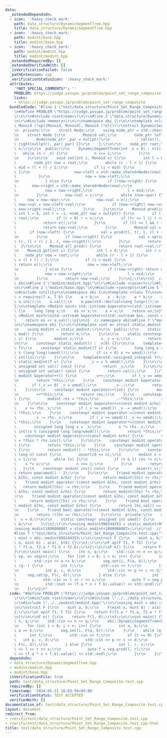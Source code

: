 ```yaml
---
data:
  _extendedDependsOn:
  - icon: ':heavy_check_mark:'
    path: data_structure/DynamicSegmentTree.hpp
    title: data_structure/DynamicSegmentTree.hpp
  - icon: ':heavy_check_mark:'
    path: modint/base.hpp
    title: modint/base.hpp
  - icon: ':heavy_check_mark:'
    path: modint/modint.hpp
    title: modint/modint.hpp
  _extendedRequiredBy: []
  _extendedVerifiedWith: []
  _isVerificationFailed: false
  _pathExtension: cpp
  _verificationStatusIcon: ':heavy_check_mark:'
  attributes:
    '*NOT_SPECIAL_COMMENTS*': ''
    PROBLEM: https://judge.yosupo.jp/problem/point_set_range_composite
    links:
    - https://judge.yosupo.jp/problem/point_set_range_composite
  bundledCode: "#line 1 \"test/data_structure/Point_Set_Range_Composite.test.cpp\"\
    \n#define PROBLEM \"https://judge.yosupo.jp/problem/point_set_range_composite\"\
    \r\n\r\n#include <iostream>\r\n\r\n#line 2 \"data_structure/DynamicSegmentTree.hpp\"\
    \n\r\n#include <memory>\r\n\r\nnamespace ebi {\r\n\r\ntemplate <class Monoid,\
    \ Monoid (*op)(Monoid, Monoid), Monoid (*e)()>\r\nstruct DynamicSegmentTree {\r\
    \n  private:\r\n    struct Node;\r\n    using node_ptr = std::shared_ptr<Node>;\r\
    \n    struct Node {\r\n        Monoid val;\r\n        node_ptr left, right, par;\r\
    \n        Node(node_ptr _par = nullptr)\r\n            : val(e()), left(nullptr),\
    \ right(nullptr), par(_par) {}\r\n    };\r\n\r\n    node_ptr root;\r\n    int\
    \ n;\r\n\r\n  public:\r\n    DynamicSegmentTree(int _n = 0) : n(1) {\r\n     \
    \   while (n < _n) {\r\n            n <<= 1;\r\n        }\r\n        root = std::make_shared<Node>();\r\
    \n    }\r\n\r\n    void set(int i, Monoid x) {\r\n        int l = 0, r = n;\r\n\
    \        node_ptr now = root;\r\n        while (r - l > 1) {\r\n            int\
    \ mid = (l + r) / 2;\r\n            if (i < mid) {\r\n                if (!now->left)\
    \ {\r\n                    now->left = std::make_shared<Node>(now);\r\n      \
    \          }\r\n                now = now->left;\r\n                r = mid;\r\
    \n            } else {\r\n                if (!now->right) {\r\n             \
    \       now->right = std::make_shared<Node>(now);\r\n                }\r\n   \
    \             now = now->right;\r\n                l = mid;\r\n            }\r\
    \n        }\r\n        now->val = x;\r\n        while (now->par) {\r\n       \
    \     now = now->par;\r\n            now->val = e();\r\n            if (now->left)\
    \ now->val = now->left->val;\r\n            if (now->right) now->val = op(now->val,\
    \ now->right->val);\r\n        }\r\n    }\r\n\r\n    Monoid prod(int tl, int tr,\
    \ int l = 0, int r = -1, node_ptr now = nullptr) {\r\n        if (!now) now =\
    \ root;\r\n        if (r < 0) r = n;\r\n        if (tr <= l || r <= tl) {\r\n\
    \            return e();\r\n        }\r\n        if (tl <= l && r <= tr) {\r\n\
    \            return now->val;\r\n        }\r\n        Monoid val = e();\r\n  \
    \      if (now->left) {\r\n            val = prod(tl, tr, l, (l + r) / 2, now->left);\r\
    \n        }\r\n        if (now->right) {\r\n            val = op(val, prod(tl,\
    \ tr, (l + r) / 2, r, now->right));\r\n        }\r\n        return val;\r\n  \
    \  }\r\n\r\n    Monoid all_prod() {\r\n        return root->val;\r\n    }\r\n\r\
    \n    Monoid get(int i) {\r\n        int l = 0;\r\n        int r = n;\r\n    \
    \    node_ptr now = root;\r\n        while (r - l > 1) {\r\n            int mid\
    \ = (l + r) / 2;\r\n            if (i < mid) {\r\n                if (!now->left)\
    \ return e();\r\n                now = now->left;\r\n                r = mid;\r\
    \n            } else {\r\n                if (!now->right) return e();\r\n   \
    \             now = now->right;\r\n                l = mid;\r\n            }\r\
    \n        }\r\n        return now->val;\r\n    }\r\n};\r\n\r\n}  // namespace\
    \ ebi\n#line 2 \"modint/modint.hpp\"\n\r\n#include <cassert>\r\n#line 5 \"modint/modint.hpp\"\
    \n\r\n#line 2 \"modint/base.hpp\"\n\n#include <concepts>\n#line 5 \"modint/base.hpp\"\
    \n#include <utility>\n\nnamespace ebi {\n\ntemplate <class T>\nconcept Modint\
    \ = requires(T a, T b) {\n    a + b;\n    a - b;\n    a * b;\n    a / b;\n   \
    \ a.inv();\n    a.val();\n    a.pow(std::declval<long long>());\n    T::mod();\n\
    };\n\ntemplate <Modint mint> std::istream &operator>>(std::istream &os, mint &a)\
    \ {\n    long long x;\n    os >> x;\n    a = x;\n    return os;\n}\n\ntemplate\
    \ <Modint mint>\nstd::ostream &operator<<(std::ostream &os, const mint &a) {\n\
    \    return os << a.val();\n}\n\n}  // namespace ebi\n#line 7 \"modint/modint.hpp\"\
    \n\r\nnamespace ebi {\r\n\r\ntemplate <int m> struct static_modint {\r\n  private:\r\
    \n    using modint = static_modint;\r\n\r\n  public:\r\n    static constexpr int\
    \ mod() {\r\n        return m;\r\n    }\r\n\r\n    static constexpr modint raw(int\
    \ v) {\r\n        modint x;\r\n        x._v = v;\r\n        return x;\r\n    }\r\
    \n\r\n    constexpr static_modint() : _v(0) {}\r\n\r\n    template<std::signed_integral\
    \ T>\r\n    constexpr static_modint(T v) {\r\n        long long x = (long long)(v\
    \ % (long long)(umod()));\r\n        if (x < 0) x += umod();\r\n        _v = (unsigned\
    \ int)(x);\r\n    }\r\n\r\n    template<std::unsigned_integral T>\r\n    constexpr\
    \ static_modint(T v) {\r\n        _v = v % umod();\r\n    }\r\n\r\n    constexpr\
    \ unsigned int val() const {\r\n        return _v;\r\n    }\r\n\r\n    constexpr\
    \ unsigned int value() const {\r\n        return val();\r\n    }\r\n\r\n    constexpr\
    \ modint &operator++() {\r\n        _v++;\r\n        if (_v == umod()) _v = 0;\r\
    \n        return *this;\r\n    }\r\n    constexpr modint &operator--() {\r\n \
    \       if (_v == 0) _v = umod();\r\n        _v--;\r\n        return *this;\r\n\
    \    }\r\n\r\n    constexpr modint operator++(int) {\r\n        modint res = *this;\r\
    \n        ++*this;\r\n        return res;\r\n    }\r\n    constexpr modint operator--(int)\
    \ {\r\n        modint res = *this;\r\n        --*this;\r\n        return res;\r\
    \n    }\r\n\r\n    constexpr modint &operator+=(const modint &rhs) {\r\n     \
    \   _v += rhs._v;\r\n        if (_v >= umod()) _v -= umod();\r\n        return\
    \ *this;\r\n    }\r\n    constexpr modint &operator-=(const modint &rhs) {\r\n\
    \        _v -= rhs._v;\r\n        if (_v >= umod()) _v += umod();\r\n        return\
    \ *this;\r\n    }\r\n    constexpr modint &operator*=(const modint &rhs) {\r\n\
    \        unsigned long long x = _v;\r\n        x *= rhs._v;\r\n        _v = (unsigned\
    \ int)(x % (unsigned long long)umod());\r\n        return *this;\r\n    }\r\n\
    \    constexpr modint &operator/=(const modint &rhs) {\r\n        return *this\
    \ = *this * rhs.inv();\r\n    }\r\n\r\n    constexpr modint operator+() const\
    \ {\r\n        return *this;\r\n    }\r\n    constexpr modint operator-() const\
    \ {\r\n        return modint() - *this;\r\n    }\r\n\r\n    constexpr modint pow(long\
    \ long n) const {\r\n        assert(0 <= n);\r\n        modint x = *this, res\
    \ = 1;\r\n        while (n) {\r\n            if (n & 1) res *= x;\r\n        \
    \    x *= x;\r\n            n >>= 1;\r\n        }\r\n        return res;\r\n \
    \   }\r\n    constexpr modint inv() const {\r\n        assert(_v);\r\n       \
    \ return pow(umod() - 2);\r\n    }\r\n\r\n    friend modint operator+(const modint\
    \ &lhs, const modint &rhs) {\r\n        return modint(lhs) += rhs;\r\n    }\r\n\
    \    friend modint operator-(const modint &lhs, const modint &rhs) {\r\n     \
    \   return modint(lhs) -= rhs;\r\n    }\r\n    friend modint operator*(const modint\
    \ &lhs, const modint &rhs) {\r\n        return modint(lhs) *= rhs;\r\n    }\r\n\
    \r\n    friend modint operator/(const modint &lhs, const modint &rhs) {\r\n  \
    \      return modint(lhs) /= rhs;\r\n    }\r\n    friend bool operator==(const\
    \ modint &lhs, const modint &rhs) {\r\n        return lhs.val() == rhs.val();\r\
    \n    }\r\n    friend bool operator!=(const modint &lhs, const modint &rhs) {\r\
    \n        return !(lhs == rhs);\r\n    }\r\n\r\n  private:\r\n    unsigned int\
    \ _v = 0;\r\n\r\n    static constexpr unsigned int umod() {\r\n        return\
    \ m;\r\n    }\r\n};\r\n\r\nusing modint998244353 = static_modint<998244353>;\r\
    \nusing modint1000000007 = static_modint<1000000007>;\r\n\r\n}  // namespace ebi\n\
    #line 7 \"test/data_structure/Point_Set_Range_Composite.test.cpp\"\n\r\nusing\
    \ mint = ebi::modint998244353;\r\n\r\nstruct F {\r\n    mint a, b;\r\n    F(mint\
    \ a, mint b) : a(a), b(b) {}\r\n};\r\n\r\nF op(F f1, F f2) {\r\n    return F(f2.a\
    \ * f1.a, f2.a * f1.b + f2.b);\r\n}\r\n\r\nF e() {\r\n    return F(1, 0);\r\n\
    }\r\n\r\nint main() {\r\n    int n, q;\r\n    std::cin >> n >> q;\r\n    ebi::DynamicSegmentTree<F,\
    \ op, e> seg(n);\r\n    for (int i = 0; i < n; i++) {\r\n        int a, b;\r\n\
    \        std::cin >> a >> b;\r\n        seg.set(i, F(a, b));\r\n    }\r\n    while\
    \ (q--) {\r\n        int t;\r\n        std::cin >> t;\r\n        if (t == 0) {\r\
    \n            int p, c, d;\r\n            std::cin >> p >> c >> d;\r\n       \
    \     seg.set(p, F(c, d));\r\n        } else {\r\n            int l, r, x;\r\n\
    \            std::cin >> l >> r >> x;\r\n            auto f = seg.prod(l, r);\r\
    \n            std::cout << (f.a * x + f.b).value() << std::endl;\r\n        }\r\
    \n    }\r\n}\n"
  code: "#define PROBLEM \"https://judge.yosupo.jp/problem/point_set_range_composite\"\
    \r\n\r\n#include <iostream>\r\n\r\n#include \"../../data_structure/DynamicSegmentTree.hpp\"\
    \r\n#include \"../../modint/modint.hpp\"\r\n\r\nusing mint = ebi::modint998244353;\r\
    \n\r\nstruct F {\r\n    mint a, b;\r\n    F(mint a, mint b) : a(a), b(b) {}\r\n\
    };\r\n\r\nF op(F f1, F f2) {\r\n    return F(f2.a * f1.a, f2.a * f1.b + f2.b);\r\
    \n}\r\n\r\nF e() {\r\n    return F(1, 0);\r\n}\r\n\r\nint main() {\r\n    int\
    \ n, q;\r\n    std::cin >> n >> q;\r\n    ebi::DynamicSegmentTree<F, op, e> seg(n);\r\
    \n    for (int i = 0; i < n; i++) {\r\n        int a, b;\r\n        std::cin >>\
    \ a >> b;\r\n        seg.set(i, F(a, b));\r\n    }\r\n    while (q--) {\r\n  \
    \      int t;\r\n        std::cin >> t;\r\n        if (t == 0) {\r\n         \
    \   int p, c, d;\r\n            std::cin >> p >> c >> d;\r\n            seg.set(p,\
    \ F(c, d));\r\n        } else {\r\n            int l, r, x;\r\n            std::cin\
    \ >> l >> r >> x;\r\n            auto f = seg.prod(l, r);\r\n            std::cout\
    \ << (f.a * x + f.b).value() << std::endl;\r\n        }\r\n    }\r\n}"
  dependsOn:
  - data_structure/DynamicSegmentTree.hpp
  - modint/modint.hpp
  - modint/base.hpp
  isVerificationFile: true
  path: test/data_structure/Point_Set_Range_Composite.test.cpp
  requiredBy: []
  timestamp: '2024-05-21 16:03:56+09:00'
  verificationStatus: TEST_ACCEPTED
  verifiedWith: []
documentation_of: test/data_structure/Point_Set_Range_Composite.test.cpp
layout: document
redirect_from:
- /verify/test/data_structure/Point_Set_Range_Composite.test.cpp
- /verify/test/data_structure/Point_Set_Range_Composite.test.cpp.html
title: test/data_structure/Point_Set_Range_Composite.test.cpp
---
```

